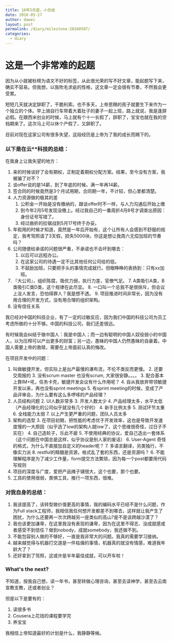 ```yaml
---
title: 16年5月底，小总结
date: 2016-05-27
author: dawei
layout: post
permalink: /diary/milestone-20160507/
categories:
  - diary
---
```



# 这是一个非常难的起题
因为从小就被标榜为语文不好的标签，从此很光荣的写不好文章，能起题写下来，确实不容易。但我想，以我吹毛求疵的性格，这文章一定会很有节奏，不然我会更受累。

短短几天就决定辞职了，干脆利索。也不多天，上帝恩赐的孩子就要生下来作为一个独立的个体。早上骑自行车带着大着肚子的妻子一起上班，路上就说，我是逢辞必假。在跟西米创业的时候，马上就有个十一长假了，辞职了，宝宝也就在我的空档期来了。这次马上可以休个产假了，又辞职了。

目前对现在这家公司有很多失望，这段经历是上帝为了我的成长而赐下的。

### 以下是在云**科技的总结：

在我身上让我失望的地方：

1. 来的时候谈好了会有期权，正制定着期权分配方案。结果，至今没有方案，我被骗了对不？
2. 谈offer说的是14薪，到了年底的时候，满一年再14薪。
3. 签合同的时候竟然是3个月试用期，合同期一年，不计较，但心里都清楚。
3. 人力资源做的极其的差
	1. 公积金一开始是没有缴纳的，跟谈offer时不一样，与人力沟通后开始上缴
	2. 到今年2月5号发现没缴上。经过我自己的一番周折4月8号才调查出原因：身份证号写错了。
	3. 经过曲折的拉锯战到5月17号终于办妥。
4. 年假用的时候才知道，竟然是一年后开始有，这个让所有人会感到不舒服的规定，我考驾照请了3天假，损失5000块，你这是想让我周六无偿加班的节奏吗？
5. 公司随便给承诺的问题很严重，不承诺也不会坏到哪去：
	1. 以后可以远程办公。
	2. 在这家公司的待遇一定不比其他任何公司给的低。
	3. 不鼓励加班，只要把手头的事情完成就行。但眼睁睁的表扬到：只有xx加班。
6. 『大公司』，组织陈腐，吸优力弱，执行力差，官僚气足。
	7. A类吸引A类，B类吸引C类D类，这个规律在此尽显。
	8. 一口叫一个总我不是很排斥，但会议上没人发言，恐怕得罪人？我是想不透。
	9. 项目推进时间非常长，因为没有用合理的开发方式，没有用合理的组织架构。
7. 没有信任关系

我已经对中国的科技企业，有了一定的过敏反应，因为我们中国的科技公司为员工考虑所做的十分不够。中国的科技公司，我们还差很远。

有时候我会纠结于做中国人：我是中国人；而一边有聪明的中国人奴役弱小的中国人，以为压榨可以产出更多的财富；另一边，愚昧的中国人仍然愚昧的自豪着。中国人需要上帝的救赎，需要在上帝面前认真的悔改。


在项目开发中的问题：

1. 叫做敏捷开发，但实际上是出产最慢的瀑布流，不伦不类反而更慢。
	2. 还要交周报的
	3. 没有scrum master 也没有scrum, 大家很安静。。。。
	3. 配合基本上靠IM+吼，任务卡壳，敏捷开发会议有什么作用呢？
	4. 自从我放弃带领敏捷开发以来，再也没有sprint meetings
	5. 有sprint meeting的时候，变成了产品评审会，为什么要有这么多啰嗦的产品经理？
2. 人员结构问题
	2. UI人数非常多
	3. 开发人数太少
	4. 产品经理太多，水平太低（产品经理化的公司似乎就没有几个好的）
	4. 新手比例太多
	5. 测试环节太重
	6. 全栈能力太弱
	7. 以上产生更严重的问题，团队人员太多
2. 架构的选型
	3. 在项目初期，把性能的考虑优于开发效率，这也是导致开发速度慢的一大原因（似乎选了low的架构人就low了，这个思维很奇怪，过日子不实在）
	4. 自己造轮子，乐此不疲
		5. 不使用经典的协议，爱自己造出一套体系（这个问题在中国总是这样，似乎协议是别人家的废话）
			6. User-Agent 奇怪的格式，为什么不直接加自定义的header呢？
			7. 多语言翻译，另类独行，不像实力派
			8. restful的精髓是资源，格式乱了套的东西，还是资源吗？
		6. 不能理解程序是为了减少工作量，form提交方法繁琐，因为每一个post都要用代码写规则 
3.	项目的深度与广度，爱把产品摊子铺很大，这个也要，那个也要。
4. 工具的使用很弱，畏惧工具，推行一项东西，很难。


### 对我自身的总结：

1. 我该提高了，该转型做价值更高的事情，我的编码水平已经不是什么问题，作为Full stack工程师，我相信我任何想开发都差不到哪去，这样就让我产生了困扰，为什么还要再一次次跨越另一座类似的高山?是不是该跨越沙漠了？
2. 我也该更加谦卑，在这里我没有表现的谦卑，因为在这里不得志、没成就感或者感受不到信任？做到nobody，成就somebody，我还做不到。
3. 不能包容别人做的不够好，一直是我非常大的问题。我真的需要学习接纳。
3. 越来越觉得与机器打交道是一件枯燥的事情，机器真的就没有情感，难道我年龄大了？
4. 还好拿到了驾照，这或许是半年最佳成就，可以开车啦！


### What's the next?

不知道，按我自己想，读一年书，甚至转做心理咨询，甚至去读神学，甚至去云南宣教支教，还或者创业？

但是以下是要有的：
1. 读很多书
2. Cousera上花钱的课程要学完
3. 养宝宝

我相信上帝知道最好的计划是什么，我静静等候。
